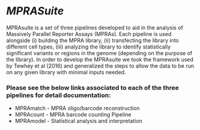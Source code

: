 # _MPRASuite_

MPRAsuite is a set of three pipelines developed to aid in the analysis of Massively Parallel Reporter Assays (MPRAs). Each pipeline is used alongside (i) building the MPRA library, (ii) transfecting the library into different cell types, (iii) analyzing the library to identify statistically significant variants or regions in the genome (depending on the purpose of the library). 
In order to develop the MPRAsuite we took the framework used by Tewhey et al (2016) and generalized the steps to allow the data to be run on any given library with minimal inputs needed. 

### Please see the below links associated to each of the three pipelines for detail documentation:

* MPRAmatch - MPRA oligo/barcode reconstruction
* MPRAcount - MPRA barcode counting Pipeline
* MPRAmodel - Statistical analysis and interpretation
